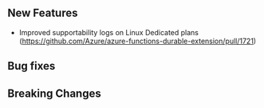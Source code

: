 ## New Features
- Improved supportability logs on Linux Dedicated plans (https://github.com/Azure/azure-functions-durable-extension/pull/1721)

## Bug fixes

## Breaking Changes